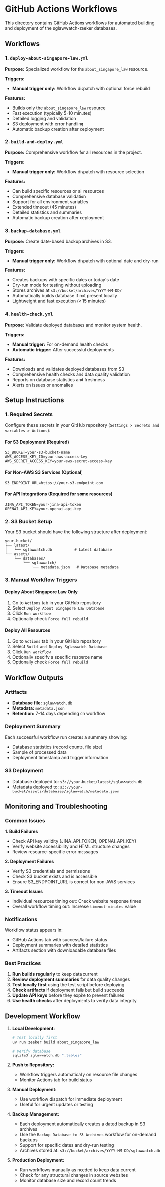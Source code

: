 # GitHub Actions Workflows

This directory contains GitHub Actions workflows for automated building and deployment of the sglawwatch-zeeker databases.

## Workflows

### 1. `deploy-about-singapore-law.yml`
**Purpose:** Specialized workflow for the `about_singapore_law` resource.

**Triggers:**
- **Manual trigger only:** Workflow dispatch with optional force rebuild

**Features:**
- Builds only the `about_singapore_law` resource
- Fast execution (typically 5-10 minutes)
- Detailed logging and validation
- S3 deployment with error handling
- Automatic backup creation after deployment

### 2. `build-and-deploy.yml` 
**Purpose:** Comprehensive workflow for all resources in the project.

**Triggers:**
- **Manual trigger only:** Workflow dispatch with resource selection

**Features:**
- Can build specific resources or all resources
- Comprehensive database validation
- Support for all environment variables
- Extended timeout (45 minutes)
- Detailed statistics and summaries
- Automatic backup creation after deployment

### 3. `backup-database.yml`
**Purpose:** Create date-based backup archives in S3.

**Triggers:**
- **Manual trigger only:** Workflow dispatch with optional date and dry-run

**Features:**
- Creates backups with specific dates or today's date
- Dry-run mode for testing without uploading
- Stores archives at `s3://bucket/archives/YYYY-MM-DD/`
- Automatically builds database if not present locally
- Lightweight and fast execution (< 15 minutes)

### 4. `health-check.yml`
**Purpose:** Validate deployed databases and monitor system health.

**Triggers:**
- **Manual trigger:** For on-demand health checks
- **Automatic trigger:** After successful deployments

**Features:**
- Downloads and validates deployed databases from S3
- Comprehensive health checks and data quality validation
- Reports on database statistics and freshness
- Alerts on issues or anomalies

## Setup Instructions

### 1. Required Secrets

Configure these secrets in your GitHub repository (`Settings > Secrets and variables > Actions`):

#### For S3 Deployment (Required)
```
S3_BUCKET=your-s3-bucket-name
AWS_ACCESS_KEY_ID=your-aws-access-key
AWS_SECRET_ACCESS_KEY=your-aws-secret-access-key
```

#### For Non-AWS S3 Services (Optional)
```
S3_ENDPOINT_URL=https://your-s3-endpoint.com
```

#### For API Integrations (Required for some resources)
```
JINA_API_TOKEN=your-jina-api-token
OPENAI_API_KEY=your-openai-api-key
```

### 2. S3 Bucket Setup

Your S3 bucket should have the following structure after deployment:
```
your-bucket/
├── latest/
│   └── sglawwatch.db          # Latest database
└── assets/
    └── databases/
        └── sglawwatch/
            └── metadata.json   # Database metadata
```

### 3. Manual Workflow Triggers

#### Deploy About Singapore Law Only
1. Go to `Actions` tab in your GitHub repository
2. Select `Deploy About Singapore Law Database`
3. Click `Run workflow`
4. Optionally check `Force full rebuild`

#### Deploy All Resources
1. Go to `Actions` tab in your GitHub repository  
2. Select `Build and Deploy Sglawwatch Database`
3. Click `Run workflow`
4. Optionally specify a specific resource name
5. Optionally check `Force full rebuild`

## Workflow Outputs

### Artifacts
- **Database file:** `sglawwatch.db`
- **Metadata:** `metadata.json`
- **Retention:** 7-14 days depending on workflow

### Deployment Summary
Each successful workflow run creates a summary showing:
- Database statistics (record counts, file size)
- Sample of processed data
- Deployment timestamp and trigger information

### S3 Deployment
- Database deployed to: `s3://your-bucket/latest/sglawwatch.db`
- Metadata deployed to: `s3://your-bucket/assets/databases/sglawwatch/metadata.json`

## Monitoring and Troubleshooting

### Common Issues

**1. Build Failures**
- Check API key validity (JINA_API_TOKEN, OPENAI_API_KEY)
- Verify website accessibility and HTML structure changes
- Review resource-specific error messages

**2. Deployment Failures**
- Verify S3 credentials and permissions
- Check S3 bucket exists and is accessible
- Ensure S3_ENDPOINT_URL is correct for non-AWS services

**3. Timeout Issues**
- Individual resources timing out: Check website response times
- Overall workflow timing out: Increase `timeout-minutes` value

### Notifications

Workflow status appears in:
- GitHub Actions tab with success/failure status
- Deployment summaries with detailed statistics
- Artifacts section with downloadable database files

### Best Practices

1. **Run builds regularly** to keep data current
2. **Review deployment summaries** for data quality changes  
3. **Test locally first** using the test script before deploying
4. **Check artifacts** if deployment fails but build succeeds
5. **Update API keys** before they expire to prevent failures
6. **Use health checks** after deployments to verify data integrity

## Development Workflow

1. **Local Development:**
   ```bash
   # Test locally first
   uv run zeeker build about_singapore_law
   
   # Verify database
   sqlite3 sglawwatch.db ".tables"
   ```

2. **Push to Repository:**
   - Workflow triggers automatically on resource file changes
   - Monitor Actions tab for build status

3. **Manual Deployment:**
   - Use workflow dispatch for immediate deployment
   - Useful for urgent updates or testing

4. **Backup Management:**
   - Each deployment automatically creates a dated backup in S3 archives
   - Use the `Backup Database to S3 Archives` workflow for on-demand backups
   - Support for specific dates and dry-run testing
   - Archives stored at: `s3://bucket/archives/YYYY-MM-DD/sglawwatch.db`

5. **Production Deployment:**
   - Run workflows manually as needed to keep data current
   - Check for any structural changes in source websites
   - Monitor database size and record count trends